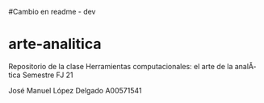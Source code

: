 #Cambio en readme - dev
# arte-analitica
Repositorio de la clase Herramientas computacionales: el arte de la analĂ­tica  Semestre FJ 21 

José Manuel López Delgado
A00571541 
